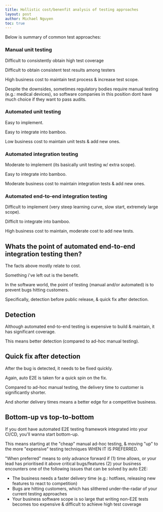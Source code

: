 ```yaml
---
title: Hollistic cost/benenfit analysis of testing approaches
layout: post
author: Michael Nguyen
toc: true
---
```

Below is summary of common test approaches:

### Manual unit testing
Difficult to consistently obtain high test coverage

Difficult to obtain consistent test results among testers

High business cost to maintain test process & increase test scope.

Despite the downsides, sometimes regulatory bodies require manual testing (e.g.: medical devices), so software companies in this position dont have much choice if they want to pass audits.

### Automated unit testing
Easy to implement.

Easy to integrate into bamboo.

Low business cost to maintain unit tests & add new ones.

### Automated integration testing
Moderate to implement (its basically unit testing w/ extra scope).

Easy to integrate into bamboo.

Moderate business cost to maintain integration tests & add new ones.

### Automated end-to-end integration testing
Difficult to implement (very steep learning curve, slow start, extremely large scope).

Difficlt to integrate into bamboo.

High business cost to maintain, moderate cost to add new tests.

## Whats the point of automated end-to-end integration testing then?
The facts above mostly relate to cost.

Something i've left out is the benefit.

In the software world, the point of testing (manual and/or automated) is to prevent bugs hitting customers.

Specifically, detection before public release, & quick fix after detection.

## Detection
Although automated end-to-end testing is expensive to build & maintain, it has significant coverage.

This means better detection (compared to ad-hoc manual testing).

## Quick fix after detection
After the bug is detected, it needs to be fixed quickly.

Again, auto E2E is taken for a quick spin on the fix.

Compared to ad-hoc manual testing, the delivery time to customer is significantly shorter.

And shorter delivery times means a better edge for a competitive business.

## Bottom-up vs top-to-bottom
If you dont have automated E2E testing framework integrated into your CI/CD, you'll wanna start bottom-up.

This means starting at the "cheap" manual ad-hoc testing, & moving "up" to the more "expensive" testing techniques WHEN IT IS PREFERRED.

"When preferred" means to only advance forward if (1) time allows, or your lead has prioritised it above critical bugs/features (2) your business encounters one of the following issues that can be solved by auto E2E:
- The business needs a faster delivery time (e.g.: hotfixes, releasing new features to react to competition)
- Bugs are hitting customers, which has slithered under-the-radar of your current testing approaches
- Your business software scope is so large that writing non-E2E tests becomes too expensive & difficult to achieve high test coverage
